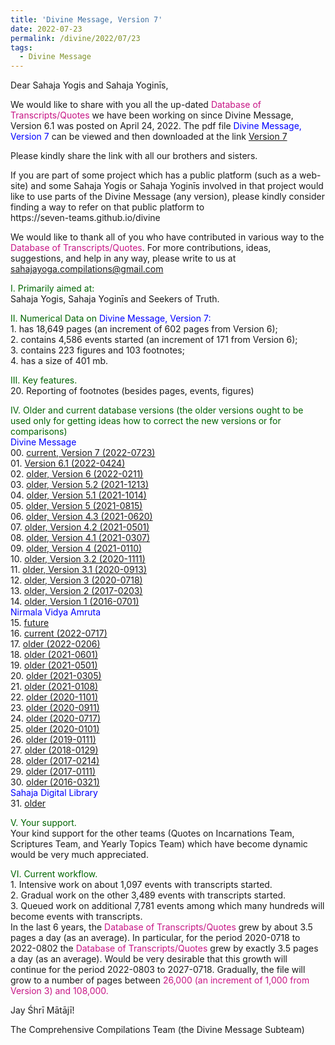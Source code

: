 ```yaml
---
title: 'Divine Message, Version 7'
date: 2022-07-23
permalink: /divine/2022/07/23
tags:
  - Divine Message
---
```


<p>
Dear Sahaja Yogis and Sahaja Yoginīs,  
</p>

We would like to share with you all the up-dated <font color="mediumvioletred">Database of Transcripts/Quotes</font> we have been working on since Divine Message, Version 6.1 was posted on April 24, 2022. The pdf file <font color="blue">Divine Message, Version 7</font> can be viewed and then downloaded at the link
<a href="https://bit.ly/3ooisDZ">Version 7</a>

<p>
Please kindly share the link with all our brothers and sisters. 
</p>

<p>
If you are part of some project which has a public platform (such as a web-site) and some Sahaja Yogis or Sahaja Yoginīs involved in that project would like to use parts of the Divine Message (any version), please kindly consider finding a way to refer on that public platform to<br>
https://seven-teams.github.io/divine
</p>

We would like to thank all of you who have contributed in various way to the <font color="mediumvioletred">Database of Transcripts/Quotes</font>. For more contributions, ideas, suggestions, and help in any way, please write to us at sahajayoga.compilations@gmail.com

<p>
<font color="DarkGreen">I. Primarily aimed at:</font><br>
Sahaja Yogis, Sahaja Yoginīs and Seekers of Truth. 
</p>

<p>
<font color="DarkGreen">II. Numerical Data on</font>
<font color="blue"> Divine Message, Version 7:</font> <br>
1. has 18,649 pages (an increment of 602 pages from Version 6);<br>
2. contains 4,586 events started (an increment of 171 from Version 6);<br>
3. contains 223 figures and 103 footnotes;<br>
4. has a size of 401 mb.<br>
</p>

<p>
<font color="DarkGreen">III. Key features.</font><br>
20. Reporting of footnotes (besides pages, events, figures)<br>
</p>

<p>
<font color="DarkGreen">IV. Older and current database versions (the older versions ought to be used only for getting ideas how to correct the new versions or for comparisons)</font><br>
<font color="blue">Divine Message</font><br>
00. <a href="https://bit.ly/3ooisDZ">current, Version 7 (2022-0723)</a> <br>
01. <a href="https://bit.ly/3Ny3vtB">Version 6.1 (2022-0424)</a> <br>
02. <a href="https://drive.google.com/file/d/1ICDGHOovfbfWiTUDeRnWpAc90vFoYA-1/view?usp=sharing">older, Version 6 (2022-0211)</a> <br>
03. <a href="https://drive.google.com/file/d/1-pKA800IxqnzkEfsm6GpQ-fO9bn3otwy/view">older, Version 5.2 (2021-1213)</a> <br>
04. <a href="https://drive.google.com/file/d/1YNxqTV-nrpJqJAZsoNRLuTufVrRhe6iL/view?usp=sharing">older, Version 5.1 (2021-1014)</a> <br>
05. <a href="https://drive.google.com/file/d/1RDRSdCLs8nNR-YNQmA6AgWJZWWcBiSf5/view">older, Version 5 (2021-0815)</a> <br>
06. <a href="https://drive.google.com/file/d/1gXlyz_iYbPiZBVJS9cdGvOViKnK5QGS4/view">older, Version 4.3 (2021-0620)</a> <br>
07. <a href="https://drive.google.com/file/d/181NK3xhRpMN9fYDIDBNi71o5_8669JoR/view">older, Version 4.2 (2021-0501)</a> <br>
08. <a href="https://drive.google.com/file/d/1YwN9PyFbNTFyC6jpGLLcOPWQ1jArogZR/view">older, Version 4.1 (2021-0307)</a> <br>
09. <a href="https://drive.google.com/file/d/1jc8fCZi6rMR3IkKxmaELenXvnduWdTJW/view?usp=sharing">older, Version 4 (2021-0110)</a> <br>
10. <a href="https://drive.google.com/file/d/1IAKCVEtUIM3WNijfUQRbTmJLUYXP_-ZT/view?usp=sharing">older, Version 3.2 (2020-1111)</a> <br>
11. <a href="https://drive.google.com/file/d/1ybg2HMKLypOZ2SCgUJi6vJsxEAY7hd_3/view?usp=sharing">older, Version 3.1 (2020-0913)</a> <br>
12. <a href="https://drive.google.com/file/d/1FBNZpjoi-JiY8I43sFDiNWRigD2my-jW/view?usp=sharing">older, Version 3 (2020-0718)</a> <br>
13. <a href="https://drive.google.com/file/d/0B3izjZneKykscmg3cWRQR1E4dWM/view?usp=sharing">older, Version 2 (2017-0203)</a> <br>
14. <a href="https://drive.google.com/file/d/0B3izjZneKyksd0Vtc2p3WWpwcjA/view?usp=sharing">older, Version 1 (2016-0701)</a><br>
<font color="blue">Nirmala Vidya Amruta</font><br>
15. <a href="https://www.amruta.org/transcripts-and-translations/"> future</a><br>
16. <a href="https://drive.google.com/file/d/114ZXJN-0jOgyu9KJhqY_EQii_VcjsY7q/view?usp=sharing">current (2022-0717)</a><br>
17. <a href="https://drive.google.com/file/d/1Tz0eN1EwSrLQiBTJxpirlvY2P9BlVHgx/view?usp=sharing">older (2022-0206)</a><br>
18. <a href="https://drive.google.com/file/d/1Db5MlW5PJFdrFLZeT4bU96s8tKRNstdM/view">older (2021-0601)</a><br>
19. <a href="https://drive.google.com/file/d/11tAO2f18KLANb7-bswPJp0Z3hoOVAP4f/view">older (2021-0501)</a><br>
20. <a href="https://drive.google.com/file/d/1FRriOjATDQXxm21z8SHuDZKHWafSR95i/view">older (2021-0305)</a><br>
21. <a href="https://drive.google.com/file/d/1PmTYsTrS0Qa6GGGMD0wNVWa-IyDZMna0/view?usp=sharing">older (2021-0108)</a><br>
22. <a href="https://drive.google.com/file/d/18qv3oDXR6C1HjTnQi5MDlpgaYDj14mcH/view?usp=sharing">older (2020-1101)</a><br>
23. <a href="https://drive.google.com/file/d/1NrkCKDF77RnUIuhpRWUDIHjmFhgKCSYm/view?usp=sharing">older (2020-0911)</a><br>
24. <a href="https://drive.google.com/file/d/15tokWEN4HmOY7T5s2O48R4Z6GllylGDl/view?usp=sharing">older (2020-0717)</a><br>
25. <a href="https://drive.google.com/file/d/1D2YJv38DcOU5fqCss8Co_eEmzBFpGAWX/view?usp=sharing">older (2020-0101)</a><br>
26. <a href="https://drive.google.com/file/d/1et_hDoht_X9RvCL3arXYyj_pjIXjRgM5/view?usp=sharing">older (2019-0111)</a><br>
27. <a href="https://drive.google.com/file/d/1tKEGId5BR0GE4ry57YNthXojlUVSgFGd/view?usp=sharing">older (2018-0129)</a><br>
28. <a href="https://drive.google.com/file/d/1bqjkzvHJGkpfmgt5dhEYAvom2o2LOcG2/view?usp=sharing">older (2017-0214)</a><br>
29. <a href="https://drive.google.com/file/d/14g0NeM1bE57AgakgFDgjOOnH4oiQ12CN/view?usp=sharing">older (2017-0111)</a><br>
30. <a href="https://drive.google.com/file/d/1UX7OLZZfoPKtsKUS_WnavbpuSsHyrX1z/view?usp=sharing">older (2016-0321)</a><br>
<font color="blue">Sahaja Digital Library</font><br>
31. <a href="https://library.sahajaworld.org/transcripts">older</a><br>
</p>

<p>
<font color="DarkGreen">V. Your support.</font><br>
Your kind support for the other teams (Quotes on Incarnations Team, Scriptures Team, and Yearly Topics Team) which have become dynamic would be very much appreciated. 
</p>

<p>
<font color="DarkGreen">VI. Current workflow.</font><br>
1. Intensive work on about 1,097 events with transcripts started.<br>
2. Gradual work on the other 3,489 events with transcripts started.<br>
3. Queued work on additional 7,781 events among which many hundreds will become events with transcripts.<br>
In the last 6 years, the <font color="mediumvioletred">Database of Transcripts/Quotes</font> grew by about 3.5 pages a day (as an average). In particular, for the period 2020-0718 to 2022-0802 the <font color="mediumvioletred">Database of Transcripts/Quotes</font> grew by exactly 3.5 pages a day (as an average). Would be very desirable that this growth will continue for the period 2022-0803 to 2027-0718. Gradually, the file will grow to a number of pages between <font color="mediumvioletred">26,000 (an increment of 1,000 from Version 3) and 108,000.</font>
</p>

Jay Śhrī Mātājī!

The Comprehensive Compilations Team (the Divine Message Subteam)